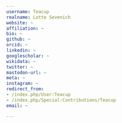 ```yaml
---
username: Teacup
realname: Lotte Sevenich
website: ~
affiliation: ~
bio: ~
github: ~
orcid: ~
linkedin: ~
googlescholar: ~
wikidata: ~
twitter: ~
mastodon-url: ~
meta: ~
instagram: ~
redirect_from:
- /index.php/User:Teacup
- /index.php/Special:Contributions/Teacup
email: ~

---
```

